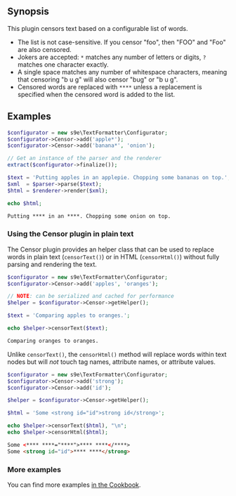 ## Synopsis

This plugin censors text based on a configurable list of words.

 * The list is not case-sensitive. If you censor "foo", then "FOO" and "Foo" are also censored.
 * Jokers are accepted: `*` matches any number of letters or digits, `?` matches one character exactly.
 * A single space matches any number of whitespace characters, meaning that censoring "b u g" will also censor "bug" or "b  u  g".
 * Censored words are replaced with `****` unless a replacement is specified when the censored word is added to the list.

## Examples

```php
$configurator = new s9e\TextFormatter\Configurator;
$configurator->Censor->add('apple*');
$configurator->Censor->add('banana*', 'onion');

// Get an instance of the parser and the renderer
extract($configurator->finalize());

$text = 'Putting apples in an applepie. Chopping some bananas on top.';
$xml  = $parser->parse($text);
$html = $renderer->render($xml);

echo $html;
```
```html
Putting **** in an ****. Chopping some onion on top.
```

### Using the Censor plugin in plain text

The Censor plugin provides an helper class that can be used to replace words in plain text (`censorText()`) or in HTML (`censorHtml()`) without fully parsing and rendering the text.

```php
$configurator = new s9e\TextFormatter\Configurator;
$configurator->Censor->add('apples', 'oranges');

// NOTE: can be serialized and cached for performance
$helper = $configurator->Censor->getHelper();

$text = 'Comparing apples to oranges.';

echo $helper->censorText($text);
```
```html
Comparing oranges to oranges.
```

Unlike `censorText()`, the `censorHtml()` method will replace words within text nodes but will *not* touch tag names, attribute names, or attribute values.

```php
$configurator = new s9e\TextFormatter\Configurator;
$configurator->Censor->add('strong');
$configurator->Censor->add('id');

$helper = $configurator->Censor->getHelper();

$html = 'Some <strong id="id">strong id</strong>';

echo $helper->censorText($html), "\n";
echo $helper->censorHtml($html);
```
```html
Some <**** ****="****">**** ****</****>
Some <strong id="id">**** ****</strong>
```

### More examples

You can find more examples [in the Cookbook](https://github.com/s9e/TextFormatter/tree/master/docs/Cookbook#plugins).
